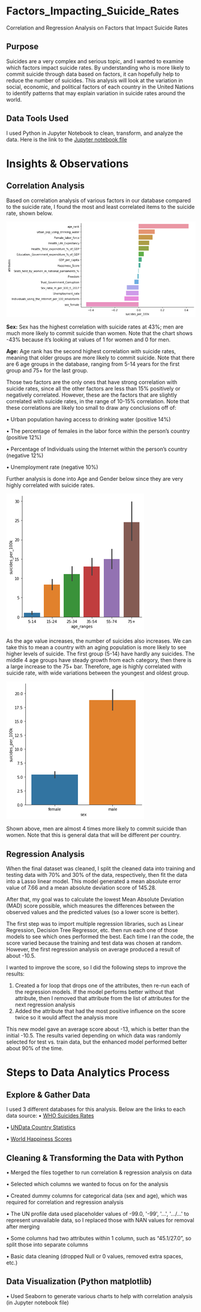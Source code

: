 # Factors_Impacting_Suicide_Rates
Correlation and Regression Analysis on Factors that Impact Suicide Rates

## Purpose
Suicides are a very complex and serious topic, and I wanted to examine which factors impact suicide rates. By understanding who is more likely to commit suicide through data based on factors, it can hopefully help to reduce the number of suicides. This analysis will look at the variation in social, economic, and political factors of each country in the United Nations to identify patterns that may explain variation in suicide rates around the world.

## Data Tools Used
I used Python in Jupyter Notebook to clean, transform, and analyze the data. Here is the link to the [Jupyter notebook file](https://github.com/rossurbina/Factors_Impacting_Suicide_Rates/blob/main/Factors_Impacting_Suicide_Rates.ipynb)

# Insights & Observations

## Correlation Analysis

Based on correlation analysis of various factors in our database compared to the suicide rate, I found the most and least correlated items to the suicide rate, shown below. 

![alt text](https://github.com/rossurbina/Factors_Impacting_Suicide_Rates/blob/main/Correlation_chart.png)

**Sex:** Sex has the highest correlation with suicide rates at 43%; men are much more likely to commit suicide than women. Note that the chart shows -43% because it’s looking at values of 1 for women and 0 for men.

**Age:** Age rank has the second highest correlation with suicide rates, meaning that older groups are more likely to commit suicide. Note that there are 6 age groups in the database, ranging from 5-14 years for the first group and 75+ for the last group. 

Those two factors are the only ones that have strong correlation with suicide rates, since all the other factors are less than 15% positively or negatively correlated. However, these are the factors that are slightly correlated with suicide rates, in the range of 10-15% correlation. Note that these correlations are likely too small to draw any conclusions off of:

• Urban population having access to drinking water (positive 14%)

• The percentage of females in the labor force within the person’s country (positive 12%)

• Percentage of Individuals using the Internet within the person’s country (negative 12%)

• Unemployment rate (negative 10%)

Further analysis is done into Age and Gender below since they are very highly correlated with suicide rates. 

![alt text](https://github.com/rossurbina/Factors_Impacting_Suicide_Rates/blob/main/Age_chart.png)

As the age value increases, the number of suicides also increases. We can take this to mean a country with an aging population is more likely to see higher levels of suicide. The first group (5-14) have hardly any suicides. The middle 4 age groups have steady growth from each category, then there is a large increase to the 75+ bar. Therefore, age is highly correlated with suicide rate, with wide variations between the youngest and oldest group. 

![alt text](https://github.com/rossurbina/Factors_Impacting_Suicide_Rates/blob/main/Sex_chart.png)

Shown above, men are almost 4 times more likely to commit suicide than women. Note that this is general data that will be different per country. 

## Regression Analysis

When the final dataset was cleaned, I split the cleaned data into training and testing data with 70% and 30% of the data, respectively, then fit the data into a Lasso linear model. This model generated a mean absolute error value of 7.66 and a mean absolute deviation score of 145.28.

After that, my goal was to calculate the lowest Mean Absolute Deviation (MAD) score possible, which measures the differences between the observed values and the predicted values (so a lower score is better).

The first step was to import multiple regression libraries, such as Linear Regression, Decision Tree Regressor, etc. then run each one of those models to see which ones performed the best. Each time I ran the code, the score varied because the training and test data was chosen at random. However, the first regression analysis on average produced a result of about -10.5.

I wanted to improve the score, so I did the following steps to improve the results: 

1. Created a for loop that drops one of the attributes, then re-run each of the regression models. If the model performs better without that attribute, then I removed that attribute from the list of attributes for the next regression analysis
2. Added the attribute that had the most positive influence on the score twice so it would affect the analysis more

This new model gave an average score about -13, which is better than the initial -10.5. The results varied depending on which data was randomly selected for test vs. train data, but the enhanced model performed better about 90% of the time. 


# Steps to Data Analytics Process

## Explore & Gather Data
I used 3 different databases for this analysis. Below are the links to each data source: 
• [WHO Suicides Rates](https://www.kaggle.com/datasets/szamil/who-suicide-statistics)

• [UNData Country Statistics](https://www.kaggle.com/datasets/sudalairajkumar/undata-country-profiles)

• [World Happiness Scores](https://www.kaggle.com/datasets/unsdsn/world-happiness)

## Cleaning & Transforming the Data with Python

• Merged the files together to run correlation & regression analysis on data

• Selected which columns we wanted to focus on for the analysis

• Created dummy columns for categorical data (sex and age), which was required for correlation and regression analysis

• The UN profile data used placeholder values of -99.0, '-99', '...', '.../...' to represent unavailable data, so I replaced those with NAN values for removal after merging

• Some columns had two attributes within 1 column, such as “45.1/27.0”, so split those into separate columns

• Basic data cleaning (dropped Null or 0 values, removed extra spaces, etc.)

## Data Visualization (Python matplotlib)

• Used Seaborn to generate various charts to help with correlation analysis (in Jupyter notebook file)

